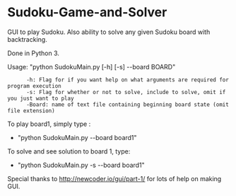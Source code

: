 # Sudoku-Game-and-Solver
GUI to play Sudoku. Also ability to solve any given Sudoku board with backtracking.

Done in Python 3.

Usage:    "python SudokuMain.py [-h] [-s] --board BOARD"
          
          -h: Flag for if you want help on what arguments are required for program execution
          -s: Flag for whether or not to solve, include to solve, omit if you just want to play
          -Board: name of text file containing beginning board state (omit file extension)
          
To play board1, simply type :
- "python SudokuMain.py --board board1"

To solve and see solution to board 1, type:
- "python SudokuMain.py -s --board board1"

Special thanks to http://newcoder.io/gui/part-1/ for lots of help on making GUI. 
